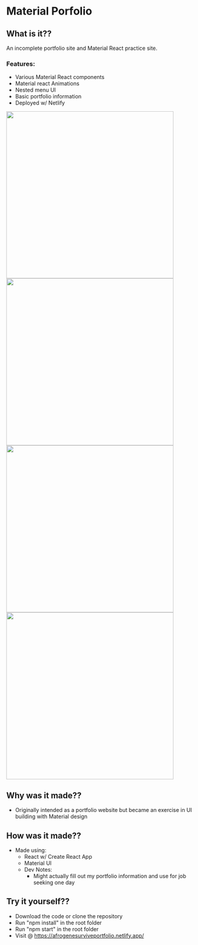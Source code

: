 # Material Porfolio

## What is it??

An incomplete portfolio site and Material React practice site.

### Features:
- Various Material React components
- Material react Animations
- Nested menu UI
- Basic portfolio information
- Deployed w/ Netlify


<img src="https://i.imgur.com/YgInIDf.png" height="440" />
<img src="https://i.imgur.com/vsid9mZ.png" height="440" />
<img src="https://i.imgur.com/K8xwJpx.png" height="440" />
<img src="https://i.imgur.com/BpS9BCw.png" height="440" />


## Why was it made??

- Originally intended as a portfolio website but became an exercise in UI building with Material design

## How was it made??

- Made using:
  - React w/ Create React App
  - Material UI
  - Dev Notes:
    - Might actually fill out my portfolio information and use for job seeking one day



## Try it yourself??

- Download the code or clone the repository
- Run "npm install" in the root folder
- Run "npm start" in the root folder
- Visit @ https://afrogenesurviveportfolio.netlify.app/
